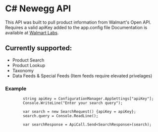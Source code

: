 # C# Newegg API
This API was built to pull product information from Walmart's Open API. Requires a valid apiKey added to the app.config file
Documentation is available at [Walmart Labs](https://developer.walmartlabs.com/docs/read/Home).

## Currently supported:
- Product Search
- Product Lookup
- Taxonomy
- Data Feeds & Special Feeds (Item feeds require elevated privelages)


###
### Example

            string apiKey = ConfigurationManager.AppSettings["apiKey"];
            Console.WriteLine("Enter your search query");
            
            var search = new SearchRequest() {apiKey = apiKey};
            search.query = Console.ReadLine();
            
            var searchResponse = ApiCall.Send<SearchResponse>(search);